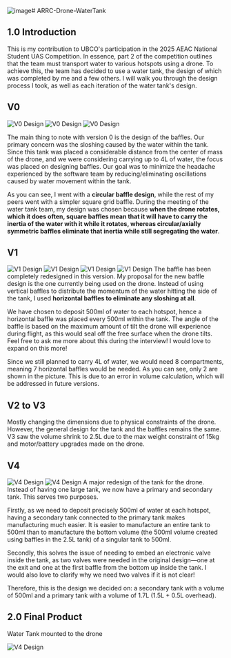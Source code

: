 ![image](https://github.com/user-attachments/assets/ac168497-265e-4ba6-92b7-396eeb5e5160)# ARRC-Drone-WaterTank

## 1.0 Introduction  
This is my contribution to UBCO's participation in the 2025 AEAC National Student UAS Competition. In essence, part 2 of the competition outlines that the team must transport water to various hotspots using a drone. To achieve this, the team has decided to use a water tank, the design of which was completed by me and a few others. I will walk you through the design process I took, as well as each iteration of the water tank's design.  

## V0  

![V0 Design](images/V01.png)
![V0 Design](images/V02.png)
![V0 Design](images/V03.png)

The main thing to note with version 0 is the design of the baffles. Our primary concern was the sloshing caused by the water within the tank. Since this tank was placed a considerable distance from the center of mass of the drone, and we were considering carrying up to 4L of water, the focus was placed on designing baffles. Our goal was to minimize the headache experienced by the software team by reducing/eliminating oscillations caused by water movement within the tank.  

As you can see, I went with a **circular baffle design**, while the rest of my peers went with a simpler square grid baffle. During the meeting of the water tank team, my design was chosen because **when the drone rotates, which it does often, square baffles mean that it will have to carry the inertia of the water with it while it rotates, whereas circular/axially symmetric baffles eliminate that inertia while still segregating the water**.  

## V1  
![V1 Design](images/V11.png)
![V1 Design](images/V12.png)
![V1 Design](images/V13.png)
![V1 Design](images/V14.png)
The baffle has been completely redesigned in this version. My proposal for the new baffle design is the one currently being used on the drone. Instead of using vertical baffles to distribute the momentum of the water hitting the side of the tank, I used **horizontal baffles to eliminate any sloshing at all**.  

We have chosen to deposit 500ml of water to each hotspot, hence a horizontal baffle was placed every 500ml within the tank. The angle of the baffle is based on the maximum amount of tilt the drone will experience during flight, as this would seal off the free surface when the drone tilts. Feel free to ask me more about this during the interview! I would love to expand on this more!  

Since we still planned to carry 4L of water, we would need 8 compartments, meaning 7 horizontal baffles would be needed. As you can see, only 2 are shown in the picture. This is due to an error in volume calculation, which will be addressed in future versions.  

## V2 to V3  
Mostly changing the dimensions due to physical constraints of the drone. However, the general design for the tank and the baffles remains the same. V3 saw the volume shrink to 2.5L due to the max weight constraint of 15kg and motor/battery upgrades made on the drone.  

## V4 
![V4 Design](images/V41.jpg)
![V4 Design](images/V42.jpg)
A major redesign of the tank for the drone. Instead of having one large tank, we now have a primary and secondary tank. This serves two purposes.  

Firstly, as we need to deposit precisely 500ml of water at each hotspot, having a secondary tank connected to the primary tank makes manufacturing much easier. It is easier to manufacture an entire tank to 500ml than to manufacture the bottom volume (the 500ml volume created using baffles in the 2.5L tank) of a singular tank to 500ml.  

Secondly, this solves the issue of needing to embed an electronic valve inside the tank, as two valves were needed in the original design—one at the exit and one at the first baffle from the bottom up inside the tank. I would also love to clarify why we need two valves if it is not clear!  

Therefore, this is the design we decided on: a secondary tank with a volume of 500ml and a primary tank with a volume of 1.7L (1.5L + 0.5L overhead).  

## 2.0 Final Product

Water Tank mounted to the drone

![V4 Design](images/Final.png)
